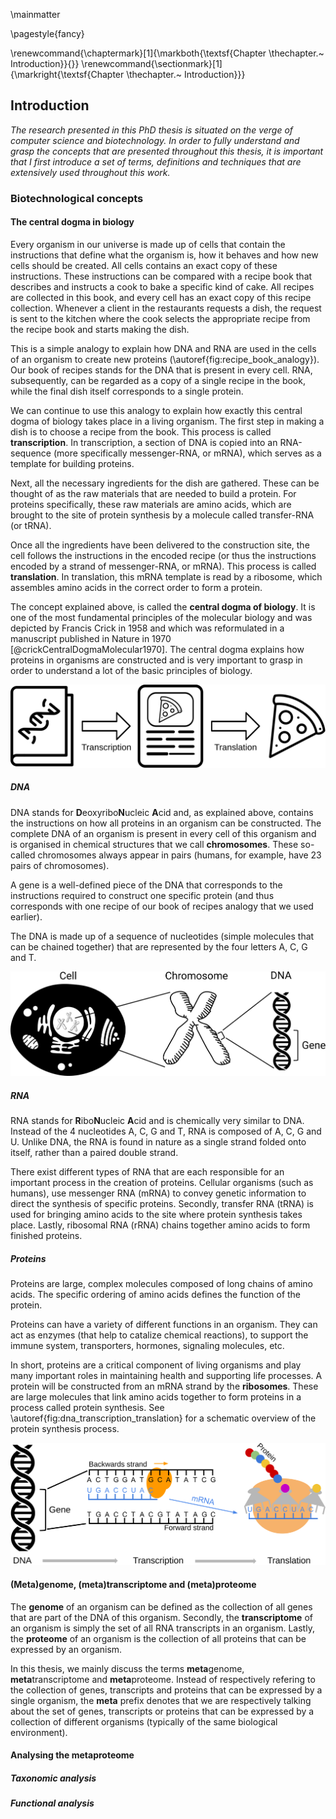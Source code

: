 \mainmatter

\pagestyle{fancy}

\renewcommand{\chaptermark}[1]{\markboth{\textsf{Chapter \thechapter.~ Introduction}}{}}
\renewcommand{\sectionmark}[1]{\markright{\textsf{Chapter \thechapter.~ Introduction}}}

## Introduction
*The research presented in this PhD thesis is situated on the verge of computer science and biotechnology.
In order to fully understand and grasp the concepts that are presented throughout this thesis, it is important that I first introduce a set of terms, definitions and techniques that are extensively used throughout this work.*

### Biotechnological concepts

#### The central dogma in biology
Every organism in our universe is made up of cells that contain the instructions that define what the organism is, how it behaves and how new cells should be created.
All cells contains an exact copy of these instructions.
These instructions can be compared with a recipe book that describes and instructs a cook to bake a specific kind of cake.
All recipes are collected in this book, and every cell has an exact copy of this recipe collection.
Whenever a client in the restaurants requests a dish, the request is sent to the kitchen where the cook selects the appropriate recipe from the recipe book and starts making the dish.

This is a simple analogy to explain how DNA and RNA are used in the cells of an organism to create new proteins (\autoref{fig:recipe_book_analogy}).
Our book of recipes stands for the DNA that is present in every cell.
RNA, subsequently, can be regarded as a copy of a single recipe in the book, while the final dish itself corresponds to a single protein.

We can continue to use this analogy to explain how exactly this central dogma of biology takes place in a living organism.
The first step in making a dish is to choose a recipe from the book.
This process is called **transcription**.
In transcription, a section of DNA is copied into an RNA-sequence (more specifically messenger-RNA, or mRNA), which serves as a template for building proteins.

Next, all the necessary ingredients for the dish are gathered.
These can be thought of as the raw materials that are needed to build a protein.
For proteins specifically, these raw materials are amino acids, which are brought to the site of protein synthesis by a molecule called transfer-RNA (or tRNA).

Once all the ingredients have been delivered to the construction site, the cell follows the instructions in the encoded recipe (or thus the instructions encoded by a strand of messenger-RNA, or mRNA).
This process is called **translation**.
In translation, this mRNA template is read by a ribosome, which assembles amino acids in the correct order to form a protein.

The concept explained above, is called the **central dogma of biology**.
It is one of the most fundamental principles of the molecular biology and was depicted by Francis Crick in 1958 and which was reformulated in a manuscript published in Nature in 1970 [@crickCentralDogmaMolecular1970].
The central dogma explains how proteins in organisms are constructed and is very important to grasp in order to understand a lot of the basic principles of biology.

![The central dogma in biology can easily be explained with the recipe book analogy. The DNA corresponds to a recipe book that contains the recipe for every dish that can be made. A copy of a single recipe corresponds to the concept of RNA and a protein corresponds to a single protein that's been completely assembled. \label{fig:recipe_book_analogy}](resources/figures/chapter1_recipe_book.svg)

##### DNA
DNA stands for **D**eoxyribo**N**ucleic **A**cid and, as explained above, contains the instructions on how all proteins in an organism can be constructed.
The complete DNA of an organism is present in every cell of this organism and is organised in chemical structures that we call **chromosomes**.
These so-called chromosomes always appear in pairs (humans, for example, have 23 pairs of chromosomes).

A gene is a well-defined piece of the DNA that corresponds to the instructions required to construct one specific protein (and thus corresponds with one recipe of our book of recipes analogy that we used earlier).

The DNA is made up of a sequence of nucleotides (simple molecules that can be chained together) that are represented by the four letters A, C, G and T.

![Relation between a cell, chromosomes, genes and DNA. All chromosomes are collected in the cell nucleus. A chromosome is a structure that consists of DNA and the DNA consists of well-defined pieces that we refer to as genes. \label{fig:cell_chromosome_gene}](resources/figures/chapter1_cell_chromosome_gene.svg)

##### RNA
RNA stands for **R**ibo**N**ucleic **A**cid and is chemically very similar to DNA.
Instead of the 4 nucleotides A, C, G and T, RNA is composed of A, C, G and U.
Unlike DNA, the RNA is found in nature as a single strand folded onto itself, rather than a paired double strand.

There exist different types of RNA that are each responsible for an important process in the creation of proteins.
Cellular organisms (such as humans), use messenger RNA (mRNA) to convey genetic information to direct the synthesis of specific proteins.
Secondly, transfer RNA (tRNA) is used for bringing amino acids to the site where protein synthesis takes place.
Lastly, ribosomal RNA (rRNA) chains together amino acids to form finished proteins.

##### Proteins
Proteins are large, complex molecules composed of long chains of amino acids.
The specific ordering of amino acids defines the function of the protein.

Proteins can have a variety of different functions in an organism.
They can act as enzymes (that help to catalize chemical reactions), to support the immune system, transporters, hormones, signaling molecules, etc.

In short, proteins are a critical component of living organisms and play many important roles in maintaining health and supporting life processes.
A protein will be constructed from an mRNA strand by the **ribosomes**.
These are large molecules that link amino acids together to form proteins in a process called protein synthesis.
See \autoref{fig:dna_transcription_translation} for a schematic overview of the protein synthesis process.

![Schematic depiction of how information recorded in a gene is converted (or synthesized) into a protein. The DNA in a gene is first converted to mRNA (transcription). The mRNA will then be read in groups of 3 nucleotides at a time and matched with amino acids. The final sequence of amino acids constructed this way corresponds with a protein. \label{fig:dna_transcription_translation}](resources/figures/chapter1_dna_transcription_translation.svg)

#### (Meta)genome, (meta)transcriptome and (meta)proteome

The **genome** of an organism can be defined as the collection of all genes that are part of the DNA of this organism.
Secondly, the **transcriptome** of an organism is simply the set of all RNA transcripts in an organism.
Lastly, the **proteome** of an organism is the collection of all proteins that can be expressed by an organism.

In this thesis, we mainly discuss the terms **meta**genome, **meta**transcriptome and **meta**proteome.
Instead of respectively refering to the collection of genes, transcripts and proteins that can be expressed by a single organism, the **meta** prefix denotes that we are respectively talking about the set of genes, transcripts or proteins that can be expressed by a collection of different organisms (typically of the same biological environment).

#### Analysing the metaproteome

##### Taxonomic analysis

##### Functional analysis

